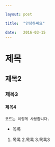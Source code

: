 ```yaml
---

layout: post

title:  "안녕하쎼요"

date:   2016-03-15
---
```



# 제목
## 제목2
### 제목3
#### 제목4

    코드는 이렇게 사용합니다.

* 목록

1. 목록
    2.목록
    3.목록3